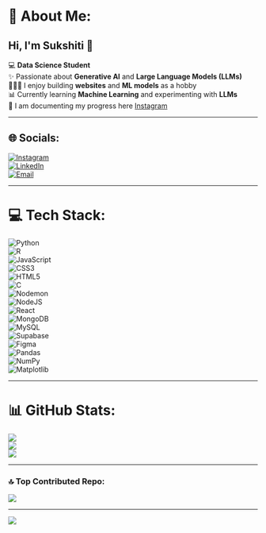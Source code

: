 # 💫 About Me:
## Hi, I'm Sukshiti 👋  

💻 **Data Science Student**  
✨ Passionate about **Generative AI** and **Large Language Models (LLMs)**  
👩🏻‍💻 I enjoy building **websites** and **ML models** as a hobby  
📊 Currently learning **Machine Learning** and experimenting with **LLMs**  
🔗 I am documenting my progress here [Instagram](https://www.instagram.com/sushhii23)

---

## 🌐 Socials:
[![Instagram](https://img.shields.io/badge/Instagram-%23E4405F.svg?logo=Instagram&logoColor=white)](https://www.instagram.com/sushhii23)  
[![LinkedIn](https://img.shields.io/badge/LinkedIn-%230077B5.svg?logo=linkedin&logoColor=white)](https://www.linkedin.com/in/sukshiti-madge-927a02326)  
[![Email](https://img.shields.io/badge/Email-D14836?logo=gmail&logoColor=white)](mailto:sukshiti2306@gmail.com)  

---

# 💻 Tech Stack:
![Python](https://img.shields.io/badge/Python-3670A0?style=for-the-badge&logo=python&logoColor=ffdd54)  
![R](https://img.shields.io/badge/R-%23276DC3.svg?style=for-the-badge&logo=r&logoColor=white)  
![JavaScript](https://img.shields.io/badge/JavaScript-%23323330.svg?style=for-the-badge&logo=javascript&logoColor=%23F7DF1E)  
![CSS3](https://img.shields.io/badge/CSS3-%231572B6.svg?style=for-the-badge&logo=css3&logoColor=white)  
![HTML5](https://img.shields.io/badge/HTML5-%23E34F26.svg?style=for-the-badge&logo=html5&logoColor=white)  
![C](https://img.shields.io/badge/C-%2300599C.svg?style=for-the-badge&logo=c&logoColor=white)  
![Nodemon](https://img.shields.io/badge/Nodemon-%23323330.svg?style=for-the-badge&logo=nodemon&logoColor=%BBDEAD)  
![NodeJS](https://img.shields.io/badge/Node.js-6DA55F?style=for-the-badge&logo=node.js&logoColor=white)  
![React](https://img.shields.io/badge/React-%2320232a.svg?style=for-the-badge&logo=react&logoColor=%2361DAFB)  
![MongoDB](https://img.shields.io/badge/MongoDB-%234ea94b.svg?style=for-the-badge&logo=mongodb&logoColor=white)  
![MySQL](https://img.shields.io/badge/MySQL-4479A1.svg?style=for-the-badge&logo=mysql&logoColor=white)  
![Supabase](https://img.shields.io/badge/Supabase-3ECF8E?style=for-the-badge&logo=supabase&logoColor=white)  
![Figma](https://img.shields.io/badge/Figma-%23F24E1E.svg?style=for-the-badge&logo=figma&logoColor=white)  
![Pandas](https://img.shields.io/badge/Pandas-%23150458.svg?style=for-the-badge&logo=pandas&logoColor=white)  
![NumPy](https://img.shields.io/badge/NumPy-%23013243.svg?style=for-the-badge&logo=numpy&logoColor=white)  
![Matplotlib](https://img.shields.io/badge/Matplotlib-%23ffffff.svg?style=for-the-badge&logo=Matplotlib&logoColor=black)  

---

# 📊 GitHub Stats:
![](https://github-readme-stats.vercel.app/api?username=sukshiti23&theme=rose_pine&hide_border=false)  
![](https://nirzak-streak-stats.vercel.app/?user=sukshiti23&theme=rose_pine&hide_border=false)  
![](https://github-readme-stats.vercel.app/api/top-langs/?username=sukshiti23&theme=rose_pine&hide_border=false&layout=compact)  

---

### 🔝 Top Contributed Repo:
![](https://github-contributor-stats.vercel.app/api?username=sukshiti23&limit=5&theme=dark&combine_all_yearly_contributions=true)  

---

[![](https://visitcount.itsvg.in/api?id=sukshiti23&icon=0&color=0)](https://visitcount.itsvg.in)  
